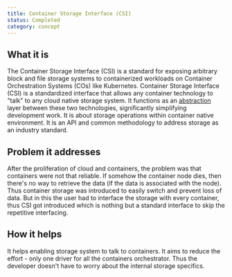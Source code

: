 ```yaml
---
title: Container Storage Interface (CSI)
status: Completed
category: concept
---
```


## What it is
The Container Storage Interface (CSI) is a standard for exposing arbitrary block and file storage systems to containerized workloads on Container Orchestration Systems (COs) like Kubernetes.
Container Storage Interface (CSI) is a standardized interface that allows any container technology to "talk" to any cloud native storage system. It functions as an [abstraction](https://glossary.cncf.io/abstraction/) layer between these two technologies, significantly simplifying development work.
It is about storage operations within container native environment. It is an API and common methodology to address storage as an industry standard.

## Problem it addresses
After the proliferation of cloud and containers, the problem was that containers were not that reliable. If somehow the container node dies, then there's no way to retrieve the data (if the data is associated with the node). Thus container storage was introduced to easily switch and prevent loss of data.
But in this the user had to interface the storage with every container, thus CSI got introduced which is nothing but a standard interface to skip the repetitive interfacing. 

## How it helps
It helps enabling storage system to talk to containers.
It aims to reduce the effort - only one driver for all the containers orchestrator. Thus the developer doesn't have to worry about the internal storage specifics.
